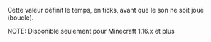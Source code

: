 Cette valeur définit le temps, en ticks, avant que le son ne soit joué (boucle).

NOTE: Disponible seulement pour Minecraft 1.16.x et plus